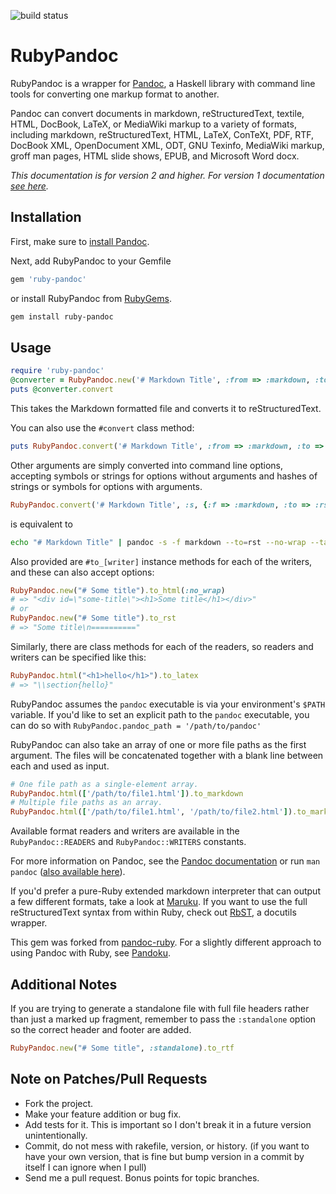 ![build status](https://travis-ci.org/dalehamel/ruby-pandoc.svg)

# RubyPandoc

RubyPandoc is a wrapper for [Pandoc](http://johnmacfarlane.net/pandoc/), a
Haskell library with command line tools for converting one markup format to
another.

Pandoc can convert documents in markdown, reStructuredText, textile, HTML,
DocBook, LaTeX, or MediaWiki markup to a variety of formats, including
markdown, reStructuredText, HTML, LaTeX, ConTeXt, PDF, RTF, DocBook XML,
OpenDocument XML, ODT, GNU Texinfo, MediaWiki markup, groff man pages,
HTML slide shows, EPUB, and Microsoft Word docx.

*This documentation is for version 2 and higher. For version 1 documentation
[see here](https://github.com/alphabetum/ruby-pandoc/blob/v1.0.0/README.markdown).*

## Installation

First, make sure to
[install Pandoc](http://johnmacfarlane.net/pandoc/installing.html).

Next, add RubyPandoc to your Gemfile

```ruby
gem 'ruby-pandoc'
```

or install RubyPandoc from [RubyGems](http://rubygems.org/gems/ruby-pandoc).

```bash
gem install ruby-pandoc
```

## Usage

```ruby
require 'ruby-pandoc'
@converter = RubyPandoc.new('# Markdown Title', :from => :markdown, :to => :rst)
puts @converter.convert
```

This takes the Markdown formatted file and converts it to reStructuredText.

You can also use the `#convert` class method:

```ruby
puts RubyPandoc.convert('# Markdown Title', :from => :markdown, :to => :html)
```

Other arguments are simply converted into command line options, accepting
symbols or strings for options without arguments and hashes of strings or
symbols for options with arguments.

```ruby
RubyPandoc.convert('# Markdown Title', :s, {:f => :markdown, :to => :rst}, 'no-wrap', :table_of_contents)
```

is equivalent to

```bash
echo "# Markdown Title" | pandoc -s -f markdown --to=rst --no-wrap --table-of-contents
```

Also provided are `#to_[writer]` instance methods for each of the writers,
and these can also accept options:

```ruby
RubyPandoc.new("# Some title").to_html(:no_wrap)
# => "<div id=\"some-title\"><h1>Some title</h1></div>"
# or
RubyPandoc.new("# Some title").to_rst
# => "Some title\n=========="
```

Similarly, there are class methods for each of the readers, so readers
and writers can be specified like this:

```ruby
RubyPandoc.html("<h1>hello</h1>").to_latex
# => "\\section{hello}"
```

RubyPandoc assumes the `pandoc` executable is via your environment's `$PATH`
variable.  If you'd like to set an explicit path to the `pandoc` executable,
you can do so with  `RubyPandoc.pandoc_path = '/path/to/pandoc'`

RubyPandoc can also take an array of one or more file paths as the first
argument. The files will be concatenated together with a blank line between
each and used as input.

```ruby
# One file path as a single-element array.
RubyPandoc.html(['/path/to/file1.html']).to_markdown
# Multiple file paths as an array.
RubyPandoc.html(['/path/to/file1.html', '/path/to/file2.html']).to_markdown
```

Available format readers and writers are available in the `RubyPandoc::READERS`
and `RubyPandoc::WRITERS` constants.

For more information on Pandoc, see the
[Pandoc documentation](http://johnmacfarlane.net/pandoc/)
or run `man pandoc`
([also available here](http://johnmacfarlane.net/pandoc/pandoc.1.html)).

If you'd prefer a pure-Ruby extended markdown interpreter that can output a
few different formats, take a look at [Maruku](http://maruku.rubyforge.org/).
If you want to use the full reStructuredText syntax from within Ruby, check
out [RbST](https://github.com/alphabetum/rbst), a docutils wrapper.

This gem was forked from [pandoc-ruby](https://github.com/alphabetum/pandoc-ruby). For a
slightly different approach to using Pandoc with Ruby, see
[Pandoku](http://github.com/dahlia/pandoku).

## Additional Notes

If you are trying to generate a standalone file with full file headers rather
than just a marked up fragment, remember to pass the `:standalone` option so
the correct header and footer are added.

```ruby
RubyPandoc.new("# Some title", :standalone).to_rtf
```

## Note on Patches/Pull Requests

* Fork the project.
* Make your feature addition or bug fix.
* Add tests for it. This is important so I don't break it in a
  future version unintentionally.
* Commit, do not mess with rakefile, version, or history.
  (if you want to have your own version, that is fine but
  bump version in a commit by itself I can ignore when I pull)
* Send me a pull request. Bonus points for topic branches.
